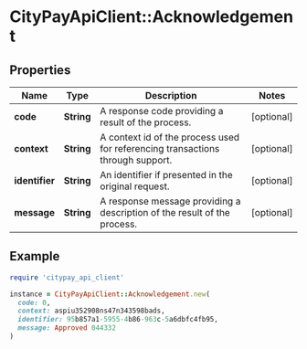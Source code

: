 # CityPayApiClient::Acknowledgement

## Properties

| Name | Type | Description | Notes |
| ---- | ---- | ----------- | ----- |
| **code** | **String** | A response code providing a result of the process. | [optional] |
| **context** | **String** | A context id of the process used for referencing transactions through support. | [optional] |
| **identifier** | **String** | An identifier if presented in the original request. | [optional] |
| **message** | **String** | A response message providing a description of the result of the process. | [optional] |

## Example

```ruby
require 'citypay_api_client'

instance = CityPayApiClient::Acknowledgement.new(
  code: 0,
  context: aspiu352908ns47n343598bads,
  identifier: 95b857a1-5955-4b86-963c-5a6dbfc4fb95,
  message: Approved 044332
)
```

